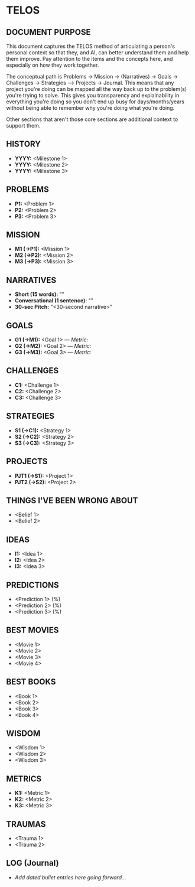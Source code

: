 # TELOS

## DOCUMENT PURPOSE

This document captures the TELOS method of articulating a person's personal context so that they, and AI, can better understand them and help them improve. Pay attention to the items and the concepts here, and especially on how they work together.

The conceptual path is Problems -> Mission -> (Narratives) -> Goals -> Challenges -> Strategies —> Projects -> Journal. This means that any project you're doing can be mapped all the way back up to the problem(s) you're trying to solve. This gives you transparency and explainability in everything you're doing so you don't end up busy for days/months/years without being able to remember why you're doing what you're doing.

Other sections that aren't those core sections are additional context to support them.

## HISTORY

- **YYYY:** <Milestone 1>
- **YYYY:** <Milestone 2>
- **YYYY:** <Milestone 3>

## PROBLEMS

- **P1:** <Problem 1>
- **P2:** <Problem 2>
- **P3:** <Problem 3>

## MISSION

- **M1 (→P1):** <Mission 1>
- **M2 (→P2):** <Mission 2>
- **M3 (→P3):** <Mission 3>

## NARRATIVES

- **Short (15 words):** "<Short narrative>"
- **Conversational (1 sentence):** "<Conversational narrative>"
- **30-sec Pitch:** "<30-second narrative>"

## GOALS

- **G1 (→M1):** <Goal 1> — *Metric:* <metric>
- **G2 (→M2):** <Goal 2> — *Metric:* <metric>
- **G3 (→M3):** <Goal 3> — *Metric:* <metric>

## CHALLENGES

- **C1:** <Challenge 1>
- **C2:** <Challenge 2>
- **C3:** <Challenge 3>

## STRATEGIES

- **S1 (→C1):** <Strategy 1>
- **S2 (→C2):** <Strategy 2>
- **S3 (→C3):** <Strategy 3>

## PROJECTS

- **PJT1 (→S1):** <Project 1>
- **PJT2 (→S2):** <Project 2>

## THINGS I'VE BEEN WRONG ABOUT

- <Belief 1>
- <Belief 2>

## IDEAS

- **I1:** <Idea 1>
- **I2:** <Idea 2>
- **I3:** <Idea 3>

## PREDICTIONS

- <Prediction 1> (<confidence>%)
- <Prediction 2> (<confidence>%)
- <Prediction 3> (<confidence>%)

## BEST MOVIES

- <Movie 1>
- <Movie 2>
- <Movie 3>
- <Movie 4>

## BEST BOOKS

- <Book 1>
- <Book 2>
- <Book 3>
- <Book 4>

## WISDOM

- <Wisdom 1>
- <Wisdom 2>
- <Wisdom 3>

## METRICS

- **K1:** <Metric 1>
- **K2:** <Metric 2>
- **K3:** <Metric 3>

## TRAUMAS

- <Trauma 1>
- <Trauma 2>

## LOG (Journal)

- *Add dated bullet entries here going forward…*
